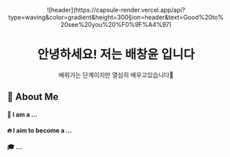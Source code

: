 <!-- README.md -->
 <!--Header-->
  <p align="center">![header](https://capsule-render.vercel.app/api?type=waving&color=gradient&height=300&section=header&text=Good%20to%20see%20you%20%F0%9F%A4%97)
<h1 align="center">안녕하세요! 저는 배창윤 입니다</h1>
<p align="center">배워가는 단계이지만 열심히 배우고있습니다🚀</p>
</div>

<div>
  <!--Body-->
  
  ## 👀 About Me
  #### :raising_hand: I am a ...<br/>
  #### :fire: I aim to become a ...<br/>
  #### :mortar_board: ...

